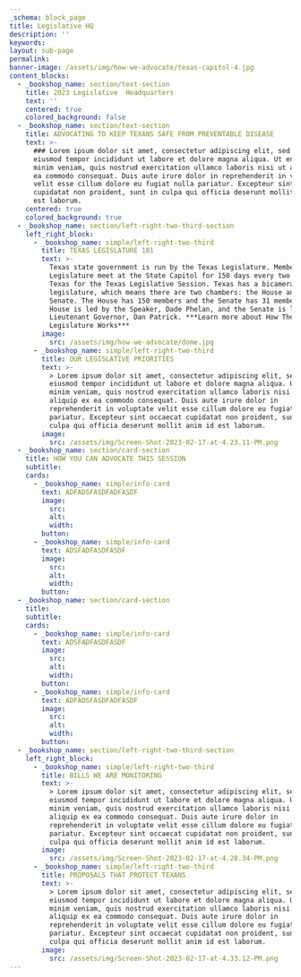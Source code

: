 ```yaml
---
_schema: block_page
title: Legislative HQ
description: ''
keywords:
layout: sub-page
permalink:
banner-image: /assets/img/how-we-advocate/texas-capitol-4.jpg
content_blocks:
  - _bookshop_name: section/text-section
    title: 2023 Legislative  Headquarters
    text: ''
    centered: true
    colored_background: false
  - _bookshop_name: section/text-section
    title: ADVOCATING TO KEEP TEXANS SAFE FROM PREVENTABLE DISEASE
    text: >-
      ### Lorem ipsum dolor sit amet, consectetur adipiscing elit, sed do
      eiusmod tempor incididunt ut labore et dolore magna aliqua. Ut enim ad
      minim veniam, quis nostrud exercitation ullamco laboris nisi ut aliquip ex
      ea commodo consequat. Duis aute irure dolor in reprehenderit in voluptate
      velit esse cillum dolore eu fugiat nulla pariatur. Excepteur sint occaecat
      cupidatat non proident, sunt in culpa qui officia deserunt mollit anim id
      est laborum.
    centered: true
    colored_background: true
  - _bookshop_name: section/left-right-two-third-section
    left_right_block:
      - _bookshop_name: simple/left-right-two-third
        title: TEXAS LEGISLATURE 101
        text: >-
          Texas state government is run by the Texas Legislature. Members of the
          Legislature meet at the State Capitol for 150 days every two years for
          Texas for the Texas Legislative Session. Texas has a bicameral
          legislature, which means there are two chambers: the House and the
          Senate. The House has 150 members and the Senate has 31 members. The
          House is led by the Speaker, Dade Phelan, and the Senate is led by the
          Lieutenant Governor, Dan Patrick. ***Learn more about How The
          Legislature Works***
        image:
          src: /assets/img/how-we-advocate/dome.jpg
      - _bookshop_name: simple/left-right-two-third
        title: OUR LEGISLATIVE PRIORITIES
        text: >-
          > Lorem ipsum dolor sit amet, consectetur adipiscing elit, sed do
          eiusmod tempor incididunt ut labore et dolore magna aliqua. Ut enim ad
          minim veniam, quis nostrud exercitation ullamco laboris nisi ut
          aliquip ex ea commodo consequat. Duis aute irure dolor in
          reprehenderit in voluptate velit esse cillum dolore eu fugiat nulla
          pariatur. Excepteur sint occaecat cupidatat non proident, sunt in
          culpa qui officia deserunt mollit anim id est laborum.
        image:
          src: /assets/img/Screen-Shot-2023-02-17-at-4.23.11-PM.png
  - _bookshop_name: section/card-section
    title: HOW YOU CAN ADVOCATE THIS SESSION
    subtitle:
    cards:
      - _bookshop_name: simple/info-card
        text: ADFADSFASDFADFASDF
        image:
          src:
          alt:
          width:
        button:
      - _bookshop_name: simple/info-card
        text: ADSFADFASDFASDF
        image:
          src:
          alt:
          width:
        button:
  - _bookshop_name: section/card-section
    title:
    subtitle:
    cards:
      - _bookshop_name: simple/info-card
        text: ADSFADFASDFASDF
        image:
          src:
          alt:
          width:
        button:
      - _bookshop_name: simple/info-card
        text: ADFADSFASDFADFASDF
        image:
          src:
          alt:
          width:
        button:
  - _bookshop_name: section/left-right-two-third-section
    left_right_block:
      - _bookshop_name: simple/left-right-two-third
        title: BILLS WE ARE MONITORING
        text: >-
          > Lorem ipsum dolor sit amet, consectetur adipiscing elit, sed do
          eiusmod tempor incididunt ut labore et dolore magna aliqua. Ut enim ad
          minim veniam, quis nostrud exercitation ullamco laboris nisi ut
          aliquip ex ea commodo consequat. Duis aute irure dolor in
          reprehenderit in voluptate velit esse cillum dolore eu fugiat nulla
          pariatur. Excepteur sint occaecat cupidatat non proident, sunt in
          culpa qui officia deserunt mollit anim id est laborum.
        image:
          src: /assets/img/Screen-Shot-2023-02-17-at-4.28.34-PM.png
      - _bookshop_name: simple/left-right-two-third
        title: PROPOSALS THAT PROTECT TEXANS
        text: >-
          > Lorem ipsum dolor sit amet, consectetur adipiscing elit, sed do
          eiusmod tempor incididunt ut labore et dolore magna aliqua. Ut enim ad
          minim veniam, quis nostrud exercitation ullamco laboris nisi ut
          aliquip ex ea commodo consequat. Duis aute irure dolor in
          reprehenderit in voluptate velit esse cillum dolore eu fugiat nulla
          pariatur. Excepteur sint occaecat cupidatat non proident, sunt in
          culpa qui officia deserunt mollit anim id est laborum.
        image:
          src: /assets/img/Screen-Shot-2023-02-17-at-4.33.12-PM.png
---
```

